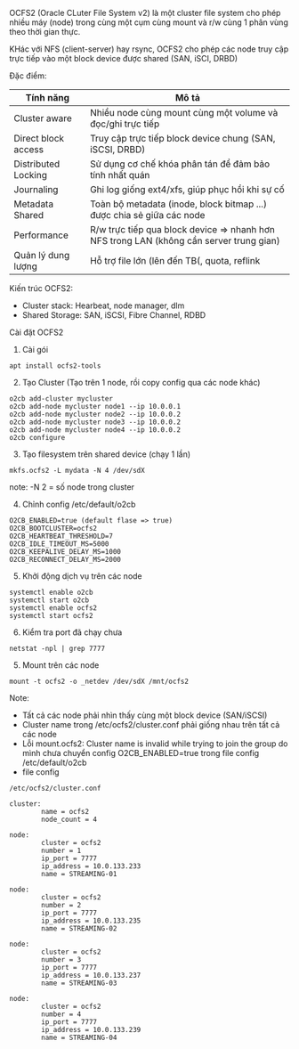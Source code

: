 OCFS2 (Oracle CLuter File System v2) là một cluster file system cho phép nhiều máy (node) trong cùng một cụm cùng mount và r/w cùng 1 phân vùng theo thời gian thực.

KHác với NFS (client-server) hay rsync, OCFS2 cho phép các node truy cập trực tiếp vào một block device được shared (SAN, iSCI, DRBD)

Đặc điểm:

| Tính năng           | Mô tả                                                |
|----------------------|------------------------------------------------------|
| Cluster aware        | Nhiều node cùng mount cùng một volume và đọc/ghi trực tiếp |
| Direct block access  | Truy cập trực tiếp block device chung (SAN, iSCSI, DRBD)   |
| Distributed Locking  | Sử dụng cơ chế khóa phân tán để đảm bảo tính nhất quán    |
| Journaling           | Ghi log giống ext4/xfs, giúp phục hồi khi sự cố           |
| Metadata Shared      | Toàn bộ metadata (inode, block bitmap ...) được chia sẻ giữa các node|
|Performance           | R/w trực tiếp qua block device => nhanh hơn NFS trong LAN (không cần server trung gian)|
|Quản lý dung lượng    | Hỗ trợ file lớn (lên đến TB(, quota, reflink|

Kiến trúc OCFS2:
- Cluster stack: Hearbeat, node manager, dlm
- Shared Storage: SAN, iSCSI, Fibre Channel, RDBD

Cài đặt OCFS2

1. Cài gói
```
apt install ocfs2-tools
```

2. Tạo Cluster (Tạo trên 1 node, rồi copy config qua các node khác)
```
o2cb add-cluster mycluster
o2cb add-node mycluster node1 --ip 10.0.0.1
o2cb add-node mycluster node2 --ip 10.0.0.2
o2cb add-node mycluster node3 --ip 10.0.0.2
o2cb add-node mycluster node4 --ip 10.0.0.2
o2cb configure
```

3. Tạo filesystem trên shared device (chạy 1 lần)
```
mkfs.ocfs2 -L mydata -N 4 /dev/sdX
```

note: -N 2 = số node trong cluster

4. Chỉnh config /etc/default/o2cb
```
O2CB_ENABLED=true (default flase => true)
O2CB_BOOTCLUSTER=ocfs2
O2CB_HEARTBEAT_THRESHOLD=7
O2CB_IDLE_TIMEOUT_MS=5000
O2CB_KEEPALIVE_DELAY_MS=1000
O2CB_RECONNECT_DELAY_MS=2000
```

5. Khởi động dịch vụ trên các node
```
systemctl enable o2cb
systemctl start o2cb
systemctl enable ocfs2
systemctl start ocfs2
```

6. Kiểm tra port đã chạy chưa
```
netstat -npl | grep 7777
```

5. Mount trên các node
```
mount -t ocfs2 -o _netdev /dev/sdX /mnt/ocfs2
```

Note:
- Tất cả các node phải nhìn thấy cùng một block device (SAN/iSCSI)
- Cluster name trong /etc/ocfs2/cluster.conf phải giống nhau trên tất cả các node
- Lỗi mount.ocfs2: Cluster name is invalid while trying to join the group do mình chưa chuyển config O2CB_ENABLED=true trong file config /etc/default/o2cb
- file config
```
/etc/ocfs2/cluster.conf

cluster:
        name = ocfs2
        node_count = 4

node:
        cluster = ocfs2
        number = 1
        ip_port = 7777
        ip_address = 10.0.133.233
        name = STREAMING-01

node:
        cluster = ocfs2
        number = 2
        ip_port = 7777
        ip_address = 10.0.133.235
        name = STREAMING-02

node:
        cluster = ocfs2
        number = 3
        ip_port = 7777
        ip_address = 10.0.133.237
        name = STREAMING-03

node:
        cluster = ocfs2
        number = 4
        ip_port = 7777
        ip_address = 10.0.133.239
        name = STREAMING-04
```

